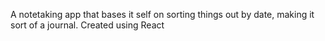 A notetaking app that bases it self on sorting things out by date, making it sort of a journal. Created using React